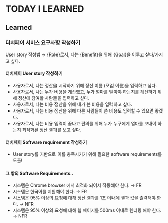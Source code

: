 # TODAY I LEARNED

## Learned

### 더치페이 서비스 요구사항 작성하기

User story 작성법 ⇒ {Role}로서, 나는 {Benefit}을 위해 {Goal}을 이루고 싶다/가지고 싶다.

#### 더치페이 User story 작성하기

- 사용자로서, 나는 정산을 시작하기 위해 정산 이름 (모임 이름)을 입력하고 싶다.
- 사용자로서, 나는 누가 비용을 계산했고, 누가 얼마를 받아야 하는지를 계산하기 위해 정산에 참여할 사람들을 입력하고 싶다.
- 사용자로서, 나는 비용 정산을 위해 내가 쓴 비용을 입력하고 싶다.
- 사용자로서, 나는 비용 정산을 위해 다른 사람들이 쓴 비용도 입력할 수 있으면 좋겠다.
- 사용자로서, 나는 비용 입력이 끝나고 편의를 위해 누가 누구에게 얼마를 보내야 하는지 최적화된 정산 결과를 보고 싶다.

#### 더치페이 Software requirement 작성하기

- User story를 기반으로 이를 충족시키기 위해 필요한 software requirements를 도출!

#### 그 밖의 Software Requirements..

- 시스템은 Chrome browser 에서 최적화 되어서 작동해야 한다. → FR
- 시스템은 한국어를 지원해야 한다. → FR
- 시스템은 95% 이상의 요청에 대해 정산 결과를 1초 이내에 결과 값을 출력해야 한다. → NFR
- 시스템은 95% 이상의 요청에 대해 웹 페이지를 500ms 이내로 렌더링 해야 한다. → NFR

